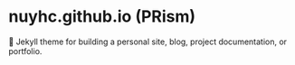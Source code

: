# nuyhc.github.io (PRism)
:triangular_ruler: Jekyll theme for building a personal site, blog, project documentation, or portfolio.
